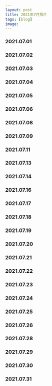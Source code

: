 ```yaml
---
layout: post
title: 2021年7月照片
tags: [blog]
image:
---
```


### 2021.07.01

<ul id="image-2021-07-01" class="image-gallery"></ul>

### 2021.07.02

<ul id="image-2021-07-02" class="image-gallery"></ul>

### 2021.07.03

<ul id="image-2021-07-03" class="image-gallery"></ul>

### 2021.07.04

<ul id="image-2021-07-04" class="image-gallery"></ul>

### 2021.07.05

<ul id="image-2021-07-05" class="image-gallery"></ul>

### 2021.07.06

<ul id="image-2021-07-06" class="image-gallery"></ul>

### 2021.07.08

<ul id="image-2021-07-08" class="image-gallery"></ul>

### 2021.07.09

<ul id="image-2021-07-09" class="image-gallery"></ul>

### 2021.07.11

<ul id="image-2021-07-11" class="image-gallery"></ul>

### 2021.07.13

<ul id="image-2021-07-13" class="image-gallery"></ul>

### 2021.07.14

<ul id="image-2021-07-14" class="image-gallery"></ul>

### 2021.07.16

<ul id="image-2021-07-16" class="image-gallery"></ul>

### 2021.07.17

<ul id="image-2021-07-17" class="image-gallery"></ul>

### 2021.07.18

<ul id="image-2021-07-18" class="image-gallery"></ul>

### 2021.07.19

<ul id="image-2021-07-19" class="image-gallery"></ul>

### 2021.07.20

<ul id="image-2021-07-20" class="image-gallery"></ul>

### 2021.07.21

<ul id="image-2021-07-21" class="image-gallery"></ul>

### 2021.07.22

<ul id="image-2021-07-22" class="image-gallery"></ul>

### 2021.07.23

<ul id="image-2021-07-23" class="image-gallery"></ul>

### 2021.07.24

<ul id="image-2021-07-24" class="image-gallery"></ul>

### 2021.07.25

<ul id="image-2021-07-25" class="image-gallery"></ul>

### 2021.07.26

<ul id="image-2021-07-26" class="image-gallery"></ul>

### 2021.07.28

<ul id="image-2021-07-28" class="image-gallery"></ul>

### 2021.07.29

<ul id="image-2021-07-29" class="image-gallery"></ul>

### 2021.07.30

<ul id="image-2021-07-30" class="image-gallery"></ul>

### 2021.07.31

<ul id="image-2021-07-31" class="image-gallery"></ul>